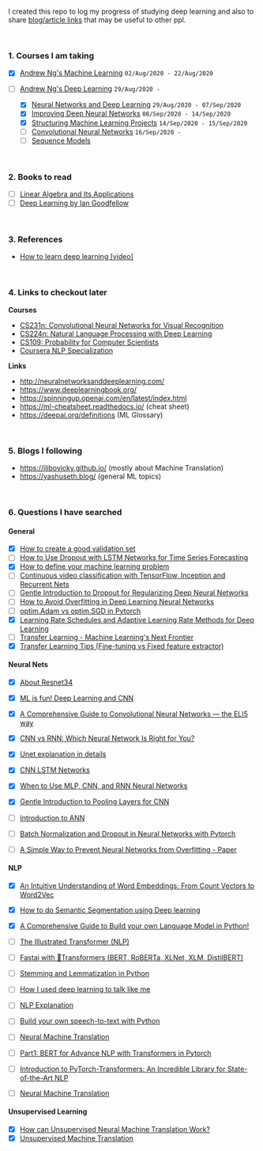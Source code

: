 I created this repo to log my progress of studying deep learning and also to share [blog/article links](#6-questions-i-have-searched) that may be useful to other ppl.

<br/>

### 1. Courses I am taking

- [x] [Andrew Ng's Machine Learning](https://www.coursera.org/learn/machine-learning) `02/Aug/2020 - 22/Aug/2020`

- [ ] [Andrew Ng's Deep Learning](https://www.coursera.org/specializations/deep-learning) `29/Aug/2020 - `
    - [x] [Neural Networks and Deep Learning](https://www.coursera.org/learn/neural-networks-deep-learning) `29/Aug/2020 - 07/Sep/2020`
    - [x] [Improving Deep Neural Networks](https://www.coursera.org/learn/deep-neural-network) `08/Sep/2020 - 14/Sep/2020`
    - [x] [Structuring Machine Learning Projects](https://www.coursera.org/learn/machine-learning-projects) `14/Sep/2020 - 15/Sep/2020`
    - [ ] [Convolutional Neural Networks](https://www.coursera.org/learn/convolutional-neural-networks) `16/Sep/2020 - `
    - [ ] [Sequence Models](https://www.coursera.org/learn/nlp-sequence-models)

<br/>

### 2. Books to read

- [ ] [Linear Algebra and Its Applications](https://www.amazon.com/Linear-Algebra-Its-Applications-5th/dp/032198238X)
- [ ] [Deep Learning by Ian Goodfellow](https://www.goodreads.com/book/show/24072897-deep-learning)

<br/>

### 3. References

- [How to learn deep learning [video]](https://www.youtube.com/watch?v=rVrhuuGKxuM)

<br/>

### 4. Links to checkout later

**Courses**

- [CS231n: Convolutional Neural Networks for Visual Recognition](https://cs231n.github.io/)
- [CS224n: Natural Language Processing with Deep Learning](https://web.stanford.edu/class/cs224n/)
- [CS109: Probability for Computer Scientists](https://web.stanford.edu/class/archive/cs/cs109/cs109.1208/)
- [Coursera NLP Specialization](https://www.coursera.org/specializations/natural-language-processing)

**Links**

- http://neuralnetworksanddeeplearning.com/
- https://www.deeplearningbook.org/
- https://spinningup.openai.com/en/latest/index.html
- https://ml-cheatsheet.readthedocs.io/ (cheat sheet)
- https://deepai.org/definitions (ML Glossary)

<br/>

### 5. Blogs I following

- https://jlibovicky.github.io/ (mostly about Machine Translation)
- https://yashuseth.blog/ (general ML topics)

<br/>

### 6. Questions I have searched

#### General
- [x]  [How to create a good validation set](https://www.fast.ai/2017/11/13/validation-sets/)
- [ ]  [How to Use Dropout with LSTM Networks for Time Series Forecasting](https://machinelearningmastery.com/use-dropout-lstm-networks-time-series-forecasting)
- [x]  [How to define your machine learning problem](https://machinelearningmastery.com/how-to-define-your-machine-learning-problem/)
- [ ]  [Continuous video classification with TensorFlow, Inception and Recurrent Nets](https://blog.coast.ai/continuous-video-classification-with-tensorflow-inception-and-recurrent-nets-250ba9ff6b85)
- [ ]  [Gentle Introduction to Dropout for Regularizing Deep Neural Networks](https://machinelearningmastery.com/dropout-for-regularizing-deep-neural-networks/)
- [ ]  [How to Avoid Overfitting in Deep Learning Neural Networks](https://machinelearningmastery.com/introduction-to-regularization-to-reduce-overfitting-and-improve-generalization-error/)
- [ ]  [optim.Adam vs optim.SGD in Pytorch](https://medium.com/@Biboswan98/optim-adam-vs-optim-sgd-lets-dive-in-8dbf1890fbdc)
- [x]  [Learning Rate Schedules and Adaptive Learning Rate Methods for Deep Learning](https://towardsdatascience.com/learning-rate-schedules-and-adaptive-learning-rate-methods-for-deep-learning-2c8f433990d1)
- [ ]  [Transfer Learning - Machine Learning's Next Frontier](https://ruder.io/transfer-learning/)
- [x]  [Transfer Learning Tips (Fine-tuning vs Fixed feature extractor)](https://cs231n.github.io/transfer-learning/#tf)

#### Neural Nets
- [x]  [About Resnet34](https://towardsdatascience.com/understanding-and-visualizing-resnets-442284831be8)
- [x]  [ML is fun! Deep Learning and CNN](https://medium.com/@ageitgey/machine-learning-is-fun-part-3-deep-learning-and-convolutional-neural-networks-f40359318721)
- [x]  [A Comprehensive Guide to Convolutional Neural Networks — the ELI5 way](https://towardsdatascience.com/a-comprehensive-guide-to-convolutional-neural-networks-the-eli5-way-3bd2b1164a53)
- [x]  [CNN vs RNN: Which Neural Network Is Right for You?](https://missinglink.ai/guides/neural-network-concepts/cnn-vs-rnn-neural-network-right/)
- [x]  [Unet explanation in details](http://deeplearning.net/tutorial/unet.html)
- [x]  [CNN LSTM Networks](https://machinelearningmastery.com/cnn-long-short-term-memory-networks/)
- [x]  [When to Use MLP, CNN, and RNN Neural Networks](https://machinelearningmastery.com/when-to-use-mlp-cnn-and-rnn-neural-networks/)
- [x]  [Gentle Introduction to Pooling Layers for CNN](https://machinelearningmastery.com/pooling-layers-for-convolutional-neural-networks/)
- [ ]  [Introduction to ANN](https://towardsdatascience.com/introduction-to-artificial-neural-networks-ann-1aea15775ef9)
- [ ]  [Batch Normalization and Dropout in Neural Networks with Pytorch](https://towardsdatascience.com/batch-normalization-and-dropout-in-neural-networks-explained-with-pytorch-47d7a8459bcd)
- [ ]  [A Simple Way to Prevent Neural Networks from Overfitting - Paper](https://jmlr.org/papers/v15/srivastava14a.html)


#### NLP
- [x]  [An Intuitive Understanding of Word Embeddings: From Count Vectors to Word2Vec](https://www.analyticsvidhya.com/blog/2017/06/word-embeddings-count-word2veec/)
- [x]  [How to do Semantic Segmentation using Deep learning](https://medium.com/nanonets/how-to-do-image-segmentation-using-deep-learning-c673cc5862ef)
- [x]  [A Comprehensive Guide to Build your own Language Model in Python!](https://www.analyticsvidhya.com/blog/2019/08/comprehensive-guide-language-model-nlp-python-code/)
- [ ]  [The Illustrated Transformer (NLP)](http://jalammar.github.io/illustrated-transformer/)
- [ ]  [Fastai with 🤗Transformers (BERT, RoBERTa, XLNet, XLM, DistilBERT)](https://towardsdatascience.com/fastai-with-transformers-bert-roberta-xlnet-xlm-distilbert-4f41ee18ecb2)
- [ ]  [Stemming and Lemmatization in Python](https://www.datacamp.com/community/tutorials/stemming-lemmatization-python)
- [ ]  [How I used deep learning to talk like me](https://www.kdnuggets.com/2017/08/deep-learning-train-chatbot-talk-like-me.html)
- [ ]  [NLP Explanation](https://adeshpande3.github.io/adeshpande3.github.io/Deep-Learning-Research-Review-Week-3-Natural-Language-Processing)
- [ ]  [Build your own speech-to-text with Python](https://www.analyticsvidhya.com/blog/2019/07/learn-build-first-speech-to-text-model-python)
- [ ]  [Neural Machine Translation](https://www.analyticsvidhya.com/blog/2019/01/neural-machine-translation-keras)
- [ ]  [Part1: BERT for Advance NLP with Transformers in Pytorch](https://blog.usejournal.com/part1-bert-for-advance-nlp-with-transformers-in-pytorch-357579d63512)
- [ ]  [Introduction to PyTorch-Transformers: An Incredible Library for State-of-the-Art NLP](https://www.analyticsvidhya.com/blog/2019/07/pytorch-transformers-nlp-python/)
- [ ]  [Neural Machine Translation](https://towardsdatascience.com/neural-machine-translation-15ecf6b0b)


#### Unsupervised Learning
- [x]  [How can Unsupervised Neural Machine Translation Work?](https://yashuseth.blog/2019/03/03/how-can-unsupervised-neural-machine-translation-work/)
- [x]  [Unsupervised Machine Translation](https://jlibovicky.github.io/2020/01/23/MT-Weekly-Unsupervised-Translation.html)
